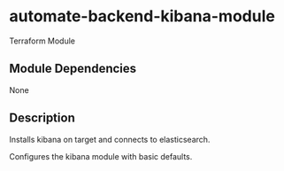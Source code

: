 # automate-backend-kibana-module

Terraform Module

## Module Dependencies
None

## Description
Installs kibana on target and connects to elasticsearch.

Configures the kibana module with basic defaults.

